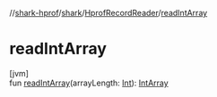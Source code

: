 //[shark-hprof](../../../index.md)/[shark](../index.md)/[HprofRecordReader](index.md)/[readIntArray](read-int-array.md)

# readIntArray

[jvm]\
fun [readIntArray](read-int-array.md)(arrayLength: [Int](https://kotlinlang.org/api/latest/jvm/stdlib/kotlin/-int/index.html)): [IntArray](https://kotlinlang.org/api/latest/jvm/stdlib/kotlin/-int-array/index.html)
